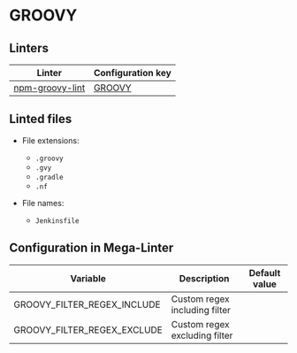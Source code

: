 <!-- markdownlint-disable MD003 MD020 MD033 MD041 -->
<!-- Generated by .automation/build.py, please do not update manually -->
<!-- Instead, update descriptor file at https://github.com/nvuillam/mega-linter/tree/master/megalinter/descriptors/groovy.yml -->
# GROOVY

## Linters

| Linter                                       | Configuration key                   |
|----------------------------------------------|-------------------------------------|
| [npm-groovy-lint](groovy_npm_groovy_lint.md) | [GROOVY](groovy_npm_groovy_lint.md) |

## Linted files

- File extensions:
  - `.groovy`
  - `.gvy`
  - `.gradle`
  - `.nf`

- File names:
  - `Jenkinsfile`

## Configuration in Mega-Linter

| Variable                    | Description                   | Default value |
|-----------------------------|-------------------------------|---------------|
| GROOVY_FILTER_REGEX_INCLUDE | Custom regex including filter |               |
| GROOVY_FILTER_REGEX_EXCLUDE | Custom regex excluding filter |               |

